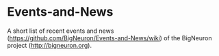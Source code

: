 # Events-and-News

A short list of recent events and news (https://github.com/BigNeuron/Events-and-News/wiki) of the BigNeuron project (http://bigneuron.org).

